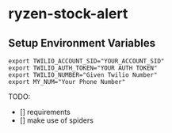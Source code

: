 # ryzen-stock-alert

## Setup Environment Variables

```
export TWILIO_ACCOUNT_SID="YOUR_ACCOUNT_SID"
export TWILIO_AUTH_TOKEN="YOUR AUTH TOKEN"
export TWILIO_NUMBER="Given Twilio Number"
export MY_NUM="Your Phone Number"
```
TODO: 
- [] requirements
- [] make use of spiders
